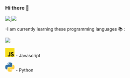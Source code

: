 ### Hi there 👋

<p>
   <a href="https://www.linkedin.com/in/yuri-flores-53b2b41a4" target="_blank" >
   <img src="https://img.shields.io/badge/-YuriFlores-008B8B?style=flat&logo=Linkedin&logoColor=white">
   </a>
   <a href="" >
   <img src="https://img.shields.io/badge/Gmail--green?logo=gmail&logoColor=red&style=social">
   </a>
</p>

   -I am currently learning these programming languages :books: :
   
   <img src="https://img.shields.io/badge/-JavaScript-1C1C1C?style=flat&logo=Javascript&logoColor=yellow">
   
   <img src="https://github.com/yuri014/yuri014/blob/master/logo-js.png" width="30"> - Javascript
   
   <img src="https://github.com/yuri014/yuri014/blob/master/logo-python.png" width="30"> - Python
